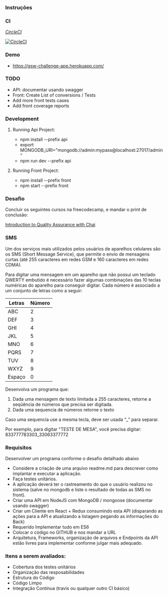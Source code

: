 ### Instruções

### CI

[_CircleCI_](https://circleci.com/gh/gleandroj/gsw-challenge)

[![CircleCI](https://circleci.com/gh/gleandroj/gsw-challenge.svg?style=svg)](https://circleci.com/gh/gleandroj/gsw-challenge)

### Demo

- https://gsw-challenge-app.herokuapp.com/

### TODO

- API: documentar usando swagger
- Front: Create List of conversions / Tests
- Add more front tests cases
- Add front coverage reports

### Development

1. Running Api Project:

   - npm install --prefix api
   - export MONGODB_URI="mongodb://admin:mypass@localhost:27017/admin"
   - npm run dev --prefix api

2. Running Front Project:
   - npm install --prefix front
   - npm start --prefix front

### Desafio

Concluir os seguintes cursos na freecodecamp, e mandar o print de conclusão:

[Introduction to Quality Assurance with Chai](https://www.freecodecamp.org/learn/information-security-and-quality-assurance/quality-assurance-and-testing-with-chai/)

### SMS

Um dos serviços mais utilizados pelos usuários de aparelhos celulares são os SMS (Short Message Service), que permite o envio de mensagens curtas (até 255 caracteres em redes GSM e 160 caracteres em redes CDMA).

Para digitar uma mensagem em um aparelho que não possui um teclado QWERTY embutido é necessário fazer algumas combinações das 10 teclas numéricas do aparelho para conseguir digitar. Cada número é associado a um conjunto de letras como a seguir:

| Letras | Número |
| ------ | ------ |
| ABC    | 2      |
| DEF    | 3      |
| GHI    | 4      |
| JKL    | 5      |
| MNO    | 6      |
| PQRS   | 7      |
| TUV    | 8      |
| WXYZ   | 9      |
| Espaço | 0      |

Desenvolva um programa que:

1. Dada uma mensagem de texto limitada a 255 caracteres, retorne a seqüência de números que precisa ser digitada.
2. Dada uma sequencia de números retorne o texto

Caso uma sequencia use a mesma tecla, deve ser usada “\_” para separar.

Por exemplo, para digitar "TESTE DE MESA", você precisa digitar:
833777783303_33063377772

### Requisitos

Desenvolver um programa conforme o desafio detalhado abaixo

- Considere a criação de uma arquivo readme.md para descrever como implantar e executar a aplicação.
- Faça testes unitários.
- A aplicação deverá ter o rastreamento do que o usuário realizou no sistema (salve no mongodb e liste o resultado de todas as SMS no front).
- Criar uma API em NodeJS com MongoDB / mongoose (documentar usando swagger)
- Criar um Cliente em React + Redux consumindo esta API (disparando as ações para a API e atualizando a listagem pegando as informações do Back)
- Requerido Implementar tudo em ES6
- Colocar o código no GITHUB e nos mandar a URL
- Arquitetura, Frameworks, organização de arquivos e Endpoints da API estão livres para implementar conforme julgar mais adequado.

### Itens a serem avaliados:

- Cobertura dos testes unitários
- Organização das resposabilidades
- Estrutura do Código
- Código Limpo
- Integração Contínua (travis ou qualquer outro CI básico)
